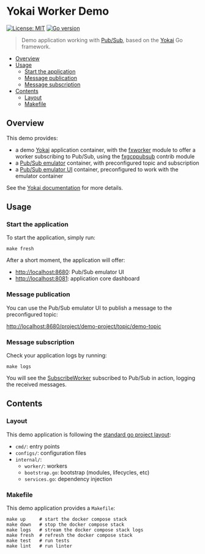 # Yokai Worker Demo

[![License: MIT](https://img.shields.io/badge/License-MIT-blue.svg)](https://opensource.org/licenses/MIT)
[![Go version](https://img.shields.io/badge/Go-1.22-blue)](https://go.dev/)

> Demo application working with [Pub/Sub](https://cloud.google.com/pubsub), based on
> the [Yokai](https://github.com/ankorstore/yokai) Go framework.

<!-- TOC -->
* [Overview](#overview)
* [Usage](#usage)
  * [Start the application](#start-the-application)
  * [Message publication](#message-publication)
  * [Message subscription](#message-subscription)
* [Contents](#contents)
  * [Layout](#layout)
  * [Makefile](#makefile)
<!-- TOC -->

## Overview

This demo provides:

- a demo [Yokai](https://github.com/ankorstore/yokai) application container, with the [fxworker](https://github.com/ankorstore/yokai/tree/main/fxworker) module to offer a worker subscribing to Pub/Sub, using the [fxgcppubsub](https://github.com/ankorstore/yokai-contrib/tree/main/fxgcppubsub) contrib module
- a [Pub/Sub emulator](https://cloud.google.com/pubsub) container, with preconfigured topic and subscription
- a [Pub/Sub emulator UI](https://github.com/echocode-io/gcp-pubsub-emulator-ui) container, preconfigured to work with the emulator container

See the [Yokai documentation](https://ankorstore.github.io/yokai) for more details.

## Usage

### Start the application

To start the application, simply run:

```shell
make fresh
```

After a short moment, the application will offer:

- [http://localhost:8680](http://localhost:8680): Pub/Sub emulator UI
- [http://localhost:8081](http://localhost:8081): application core dashboard

### Message publication

You can use the Pub/Sub emulator UI to publish a message to the preconfigured topic:

[http://localhost:8680/project/demo-project/topic/demo-topic](http://localhost:8680/project/demo-project/topic/demo-topic)

### Message subscription

Check your application logs by running:

```shell
make logs
```

You will see the [SubscribeWorker](internal/worker/subscribe.go) subscribed to Pub/Sub in action, logging the received
messages.

## Contents

### Layout

This demo application is following the [standard go project layout](https://github.com/golang-standards/project-layout):

- `cmd/`: entry points
- `configs/`: configuration files
- `internal/`:
	- `worker/`: workers
	- `bootstrap.go`: bootstrap (modules, lifecycles, etc)
	- `services.go`: dependency injection

### Makefile

This demo application provides a `Makefile`:

```
make up     # start the docker compose stack
make down   # stop the docker compose stack
make logs   # stream the docker compose stack logs
make fresh  # refresh the docker compose stack
make test   # run tests
make lint   # run linter
```
